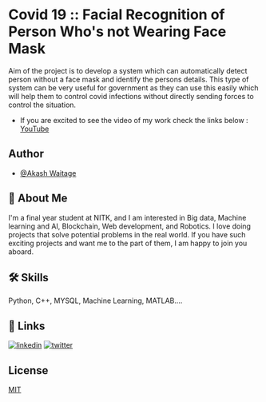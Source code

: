 
# Covid 19 :: Facial Recognition of Person Who's not Wearing Face Mask

Aim of the project is to develop a system which can automatically detect person without a face mask and identify the persons details.
This type of system can be very useful for government as they can use this easily which will help them to control covid infections
without directly sending forces to control the situation. 
- If you are excited to see the video of my work check the links below : [YouTube](https://youtu.be/-WRrSBDGiHc)
 


## Author

- [@Akash Waitage](https://github.com/Akash54-AS)


## 🚀 About Me
I'm a final year student at NITK, and I am interested in Big data, Machine learning and AI, Blockchain, Web development, and Robotics. I love doing projects that solve potential problems in the real world. If you have such exciting projects and want me to the part of them, I am happy to join you aboard.
## 🛠 Skills
Python, C++, MYSQL, Machine Learning, MATLAB....


## 🔗 Links
[![linkedin](https://img.shields.io/badge/linkedin-0A66C2?style=for-the-badge&logo=linkedin&logoColor=white)](https://www.linkedin.com/in/akashwaitage/)
[![twitter](https://img.shields.io/badge/twitter-1DA1F2?style=for-the-badge&logo=twitter&logoColor=white)](https://twitter.com/AkashWaitage54)

## License

[MIT](https://choosealicense.com/licenses/mit/)

